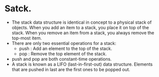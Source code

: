 # Satck.
- The stack data structure is identical in concept to a physical stack of objects. When you add an item to a stack, you place it on top of the stack. When you remove an item from a stack, you always remove the top-most item.
- There are only two essential operations for a stack:
    - push : Add an element to the top of the stack.
    - pop : Remove the top element of the stack.
- push and pop are both constant-time operations.
- A stack is known as a LIFO (last-in-first-out) data structure. Elements that are pushed in last are the first ones to be popped out.



